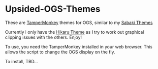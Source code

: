 # Upsided-OGS-Themes
 
These are [TamperMonkey](https://www.tampermonkey.net/) themes for OGS, similar to my [Sabaki Themes](https://github.com/upsided/upsided-sabaki-themes/)

Currently I only have the [Hikaru Theme](https://github.com/upsided/upsided-ogs-themes/ogs-hikaru/ogs-hikaru.user.js) as I try to work out graphical clipping issues with the others. Enjoy!

To use, you need the TamperMonkey installed in your web browser. This allows the script to change the OGS display on the fly.

To install, TBD...